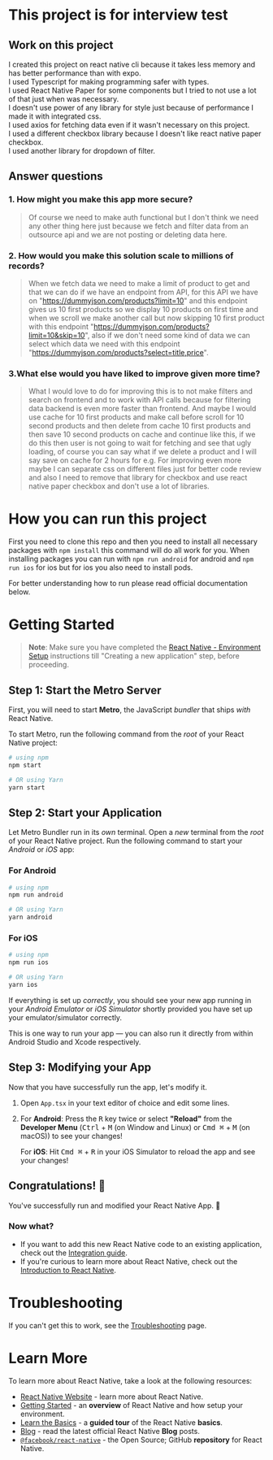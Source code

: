 # This project is for interview test

## Work on this project

I created this project on react native cli because it takes less memory and has better performance than with expo. <br />
I used Typescript for making programming safer with types. <br />
I used React Native Paper for some components but I tried to not use a lot of that just when was necessary.<br />
I doesn't use power of any library for style just because of performance I made it with integrated css.<br />
I used axios for fetching data even if it wasn't necessary on this project. <br />
I used a different checkbox library because I doesn't like react native paper checkbox. <br />
I used another library for dropdown of filter. <br />

## Answer questions

### 1. How might you make this app more secure? <br />

> Of course we need to make auth functional but I don't think we need any other thing here just because we fetch and filter data from an outsource api and we are not posting or deleting data here.

### 2. How would you make this solution scale to millions of records? <br />

> When we fetch data we need to make a limit of product to get and that we can do if we have an endpoint from API, for this API we have on "https://dummyjson.com/products?limit=10" and this endpoint gives us 10 first products so we display 10 products on first time and when we scroll we make another call but now skipping 10 first product with this endpoint "https://dummyjson.com/products?limit=10&skip=10", also if we don't need some kind of data we can select which data we need with this endpoint "https://dummyjson.com/products?select=title,price".

### 3.What else would you have liked to improve given more time?

> What I would love to do for improving this is to not make filters and search on frontend and to work with API calls because for filtering data backend is even more faster than frontend. And maybe I would use cache for 10 first products and make call before scroll for 10 second products and then delete from cache 10 first products and then save 10 second products on cache and continue like this, if we do this then user is not going to wait for fetching and see that ugly loading, of course you can say what if we delete a product and I will say save on cache for 2 hours for e.g.
> For improving even more maybe I can separate css on different files just for better code review and also I need to remove that library for checkbox and use react native paper checkbox and don't use a lot of libraries.


# How you can run this project
First you need to clone this repo and then you need to install all necessary packages with `npm install` this command will do all work for you.
When installing packages you can run with `npm run android` for android and `npm run ios` for ios but for ios you also need to install pods.

For better understanding how to run please read official documentation below.


# Getting Started

> **Note**: Make sure you have completed the [React Native - Environment Setup](https://reactnative.dev/docs/environment-setup) instructions till "Creating a new application" step, before proceeding.

## Step 1: Start the Metro Server

First, you will need to start **Metro**, the JavaScript _bundler_ that ships _with_ React Native.

To start Metro, run the following command from the _root_ of your React Native project:

```bash
# using npm
npm start

# OR using Yarn
yarn start
```

## Step 2: Start your Application

Let Metro Bundler run in its _own_ terminal. Open a _new_ terminal from the _root_ of your React Native project. Run the following command to start your _Android_ or _iOS_ app:

### For Android

```bash
# using npm
npm run android

# OR using Yarn
yarn android
```

### For iOS

```bash
# using npm
npm run ios

# OR using Yarn
yarn ios
```

If everything is set up _correctly_, you should see your new app running in your _Android Emulator_ or _iOS Simulator_ shortly provided you have set up your emulator/simulator correctly.

This is one way to run your app — you can also run it directly from within Android Studio and Xcode respectively.

## Step 3: Modifying your App

Now that you have successfully run the app, let's modify it.

1. Open `App.tsx` in your text editor of choice and edit some lines.
2. For **Android**: Press the <kbd>R</kbd> key twice or select **"Reload"** from the **Developer Menu** (<kbd>Ctrl</kbd> + <kbd>M</kbd> (on Window and Linux) or <kbd>Cmd ⌘</kbd> + <kbd>M</kbd> (on macOS)) to see your changes!

   For **iOS**: Hit <kbd>Cmd ⌘</kbd> + <kbd>R</kbd> in your iOS Simulator to reload the app and see your changes!

## Congratulations! :tada:

You've successfully run and modified your React Native App. :partying_face:

### Now what?

- If you want to add this new React Native code to an existing application, check out the [Integration guide](https://reactnative.dev/docs/integration-with-existing-apps).
- If you're curious to learn more about React Native, check out the [Introduction to React Native](https://reactnative.dev/docs/getting-started).

# Troubleshooting

If you can't get this to work, see the [Troubleshooting](https://reactnative.dev/docs/troubleshooting) page.

# Learn More

To learn more about React Native, take a look at the following resources:

- [React Native Website](https://reactnative.dev) - learn more about React Native.
- [Getting Started](https://reactnative.dev/docs/environment-setup) - an **overview** of React Native and how setup your environment.
- [Learn the Basics](https://reactnative.dev/docs/getting-started) - a **guided tour** of the React Native **basics**.
- [Blog](https://reactnative.dev/blog) - read the latest official React Native **Blog** posts.
- [`@facebook/react-native`](https://github.com/facebook/react-native) - the Open Source; GitHub **repository** for React Native.
